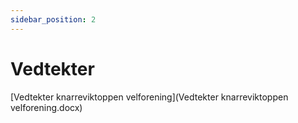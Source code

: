 ```yaml
---
sidebar_position: 2
---
```


# Vedtekter
[Vedtekter knarreviktoppen velforening](Vedtekter knarreviktoppen velforening.docx)
